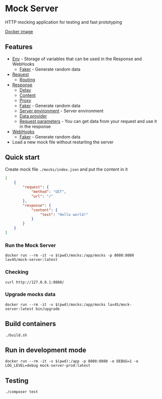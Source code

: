 # Mock Server

HTTP mocking application for testing and fast prototyping

[Docker image](https://hub.docker.com/r/lav45/mock-server)

## Features

- [Env](./docs/env.md) - Storage of variables that can be used in the Response and WebHooks
    - [Faker](./docs/env.md#faker) - Generate random data
- [Request](./docs/request.md)
    - [Routing](./docs/request.md#requesturl)
- [Response](./docs/response.md)
    - [Delay](./docs/response.md#responsedelay)
    - [Content](./docs/response.md#content)
    - [Proxy](./docs/response.md#proxy)
    - [Faker](./docs/response.md#faker) - Generate random data
    - [Server environment](./docs/env.md#server-environment) - Server environment
    - [Data provider](./docs/response.md#data-provider)
    - [Request parameters](./docs/response.md#request-parameters) - You can get data from your request and use it in the
      response
- [WebHooks](./docs/webhooks.md)
    - [Faker](./docs/webhooks.md#faker) - Generate random data
- Load a new mock file without restarting the server

## Quick start

Create mock file `./mocks/index.json` and put the content in it

```json
[
    {
        "request": {
            "method": "GET",
            "url": "/"
        },
        "response": {
            "content": {
                "text": "Hello world!"
            }
        }
    }
]
```

### Run the Mock Server

```shell
docker run --rm -it -v $(pwd)/mocks:/app/mocks -p 8080:8080 lav45/mock-server:latest
```

### Checking

```shell
curl http://127.0.0.1:8080/
```

### Upgrade mocks data

```shell
docker run --rm -it -v $(pwd)/mocks:/app/mocks lav45/mock-server:latest bin/upgrade
```

## Build containers

```shell
./build.sh
```

## Run in development mode

```shell
docker run --rm -it -v $(pwd):/app -p 8080:8080 -e DEBUG=1 -e LOG_LEVEL=debug mock-server-prod:latest
```

## Testing

```shell
./composer test
```
